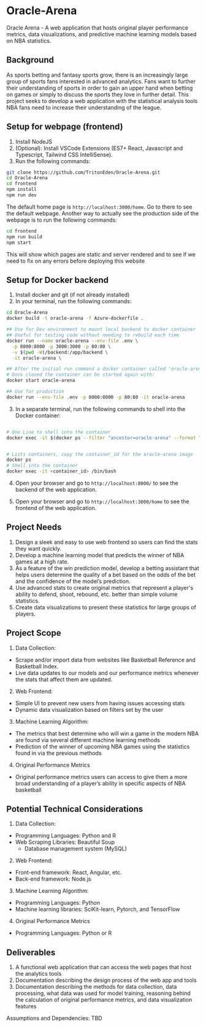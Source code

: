 # Oracle-Arena

Oracle Arena - A web application that hosts original player performance metrics, data visualizations, and predictive machine learning models based on NBA statistics.

## Background

As sports betting and fantasy sports grow, there is an increasingly large group of sports fans interested in advanced analytics. Fans want to further their understanding of sports in order to gain an upper hand when betting on games or simply to discuss the sports they love in further detail. This project seeks to develop a web application with the statistical analysis tools NBA fans need to increase their understanding of the league.

## Setup for webpage (frontend)

1. Install NodeJS
2. (Optional): Install VSCode Extensions (ES7+ React, Javascript and Typescript, Tailwind CSS IntelliSense).
3. Run the following commands:

```bash
git clone https://github.com/TritonEden/Oracle-Arena.git
cd Oracle-Arena
cd frontend
npm install
npm run dev
```

The default home page is `http://localhost:3000/home`. Go to there to see the default webpage.
Another way to actually see the production side of the webpage is to run the following commands:

```bash
cd frontend
npm run build
npm start
```

This will show which pages are static and server rendered and to see if we need to fix on any errors before deploying this website

## Setup for Docker backend

1. Install docker and git (if not already installed)
2. In your terminal, run the following commands:

```bash
cd Oracle-Arena
docker build -t oracle-arena -f Azure-dockerfile .

## Use for Dev environment to mount local backend to docker container
## Useful for testing code without needing to rebuild each time
docker run --name oracle-arena --env-file .env \
  -p 8000:8000 -p 3000:3000 -p 80:80 \
  -v $(pwd -W)/backend:/app/backend \
  -it oracle-arena \

## After the initial run command a docker container called 'oracle-arena' will be created
# Once closed the container can be started again with:
docker start oracle-arena 

## Use for production
docker run --env-file .env -p 8000:8000 -p 80:80 -it oracle-arena 
```

3. In a separate terminal, run the following commands to shell into the Docker container:

```bash

# One Line to shell into the container
docker exec -it $(docker ps --filter "ancestor=oracle-arena" --format "{{.ID}}" | head -n 1) /bin/bash


# Lists containers, copy the container_id for the oracle-arena image
docker ps
# Shell into the container
docker exec -it <container_id> /bin/bash
```


4. Open your browser and go to `http://localhost:8000/` to see the backend of the web application.

5. Open your browser and go to `http://localhost:3000/home` to see the frontend of the web application.

## Project Needs

1. Design a sleek and easy to use web frontend so users can find the stats they want quickly.
2. Develop a machine learning model that predicts the winner of NBA games at a high rate.
3. As a feature of the win prediction model, develop a betting assistant that helps users determine the quality of a bet based on the odds of the bet and the confidence of the model’s prediction.
4. Use advanced stats to create original metrics that represent a player's ability to defend, shoot, rebound, etc. better than simple volume statistics.
5. Create data visualizations to present these statistics for large groups of players.

## Project Scope

1. Data Collection:

* Scrape and/or import data from websites like Basketball Reference and Basketball Index.
* Live data updates to our models and our performance metrics whenever the stats that affect them are updated.

2. Web Frontend:

* Simple UI to prevent new users from having issues accessing stats
* Dynamic data visualization based on filters set by the user

3. Machine Learning Algorithm:

* The metrics that best determine who will win a game in the modern NBA are found via several different machine learning methods
* Prediction of the winner of upcoming NBA games using the statistics found in via the previous methods

4. Original Performance Metrics

* Original performance metrics users can access to give them a more broad understanding of a player’s ability in specific aspects of NBA basketball

## Potential Technical Considerations

1. Data Collection:

* Programming Languages: Python and R
* Web Scraping Libraries: Beautiful Soup
  * Database management system (MySQL)

2. Web Frontend:

* Front-end framework: React, Angular, etc.
* Back-end framework: Node.js

3. Machine Learning Algorithm:

* Programming Languages: Python
* Machine learning libraries: SciKit-learn, Pytorch, and TensorFlow

4. Original Performance Metrics

* Programming Languages: Python or R

## Deliverables

1. A functional web application that can access the web pages that host the analytics tools
2. Documentation describing the design process of the web app and tools
3. Documentation describing the methods for data collection, data processing, what data was used for model training, reasoning behind the calculation of original performance metrics, and data visualization features

Assumptions and Dependencies:
TBD
